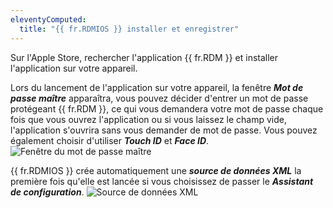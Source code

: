```yaml
---
eleventyComputed:
  title: "{{ fr.RDMIOS }} installer et enregistrer"
---
```

Sur l'Apple Store, rechercher l'application {{ fr.RDM }} et installer l'application sur votre appareil.

Lors du lancement de l'application sur votre appareil, la fenêtre ***Mot de passe maître*** apparaîtra, vous pouvez décider d'entrer un mot de passe protégeant {{ fr.RDM }}, ce qui vous demandera votre mot de passe chaque fois que vous ouvrez l'application ou si vous laissez le champ vide, l'application s'ouvrira sans vous demander de mot de passe. Vous pouvez également choisir d'utiliser ***Touch ID*** et ***Face ID***.
![Fenêtre du mot de passe maître](https://cdnweb.devolutions.net/docs/RDMMOBILE6010.png)

{{ fr.RDMIOS }} crée automatiquement une ***source de données XML*** la première fois qu'elle est lancée si vous choisissez de passer le ***Assistant de configuration***.
![Source de données XML](https://cdnweb.devolutions.net/docs/RDMMOBILE6011.png)